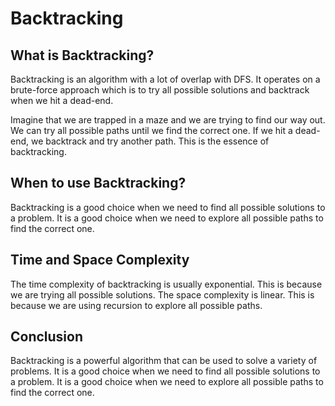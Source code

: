 # Backtracking

## What is Backtracking?

Backtracking is an algorithm with a lot of overlap with DFS. It operates on a brute-force approach which is to try all possible solutions and backtrack when we hit a dead-end.

Imagine that we are trapped in a maze and we are trying to find our way out. We can try all possible paths until we find the correct one. If we hit a dead-end, we backtrack and try another path. This is the essence of backtracking.

## When to use Backtracking?

Backtracking is a good choice when we need to find all possible solutions to a problem. It is a good choice when we need to explore all possible paths to find the correct one.

## Time and Space Complexity

The time complexity of backtracking is usually exponential. This is because we are trying all possible solutions. The space complexity is linear. This is because we are using recursion to explore all possible paths.

## Conclusion

Backtracking is a powerful algorithm that can be used to solve a variety of problems. It is a good choice when we need to find all possible solutions to a problem. It is a good choice when we need to explore all possible paths to find the correct one.
